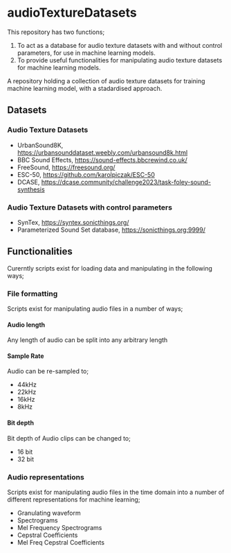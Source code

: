 # audioTextureDatasets

This repository has two functions;
 1. To act as a database for audio texture datasets with and without control parameters, for use in machine learning models.
 2. To provide useful functionalities for manipulating audio texture datasets for machine learning models.

A repository holding a collection of audio texture datasets for training machine learning model, with a stadardised approach.

## Datasets

### Audio Texture Datasets
- UrbanSound8K, https://urbansounddataset.weebly.com/urbansound8k.html 
- BBC Sound Effects, https://sound-effects.bbcrewind.co.uk/
- FreeSound, https://freesound.org/
- ESC-50, https://github.com/karolpiczak/ESC-50 
- DCASE, https://dcase.community/challenge2023/task-foley-sound-synthesis

### Audio Texture Datasets with control parameters
- SynTex, https://syntex.sonicthings.org/ 
- Parameterized Sound Set database, https://sonicthings.org:9999/

## Functionalities
Curerntly scripts exist for loading data and manipulating in the following ways;

### File formatting
Scripts exist for manipulating audio files in a number of ways;

#### Audio length
Any length of audio can be split into any arbitrary length 

#### Sample Rate
Audio can be re-sampled to;
 - 44kHz
 - 22kHz
 - 16kHz
 - 8kHz

#### Bit depth
Bit depth of Audio clips can be changed to;
 - 16 bit
 - 32 bit

### Audio representations
Scripts exist for manipulating audio files in the time domain into a number of different representations for machine learning;

 - Granulating waveform
 - Spectrograms
 - Mel Frequency Spectrograms
 - Cepstral Coefficients
 - Mel Freq Cepstral Coefficients

